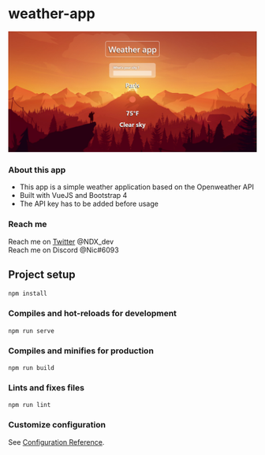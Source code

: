# weather-app

![image](https://github.com/NicolasD09/vue-weather-app/blob/master/Capture.PNG)

### About this app
* This app is a simple weather application based on the Openweather API
* Built with VueJS and Bootstrap 4
* The API key has to be added before usage

### Reach me
Reach me on [Twitter](https://twitter.com/NDX_dev) @NDX_dev  
Reach me on Discord @Nic#6093 

## Project setup
```
npm install
```

### Compiles and hot-reloads for development
```
npm run serve
```

### Compiles and minifies for production
```
npm run build
```

### Lints and fixes files
```
npm run lint
```

### Customize configuration
See [Configuration Reference](https://cli.vuejs.org/config/).



